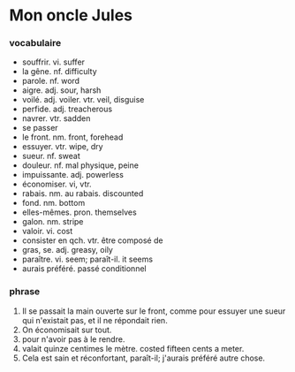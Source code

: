 # Mon oncle Jules  

### vocabulaire
- souffrir. vi. suffer
- la gêne. nf. difficulty
- parole. nf. word
- aigre. adj. sour, harsh
- voilé. adj. voiler. vtr. veil, disguise
- perfide. adj. treacherous
- navrer. vtr. sadden
- se passer
- le front. nm. front, forehead
- essuyer. vtr. wipe, dry
- sueur. nf. sweat
- douleur. nf. mal physique, peine
- impuissante. adj. powerless
- économiser. vi, vtr.
- rabais. nm. au rabais. discounted
- fond. nm. bottom
- elles-mêmes. pron. themselves
- galon. nm. stripe
- valoir. vi. cost
- consister en qch. vtr. être composé de
- gras, se. adj. greasy, oily
- paraître. vi. seem; paraît-il. it seems
- aurais préféré. passé conditionnel

### phrase
1. Il se passait la main ouverte sur le front, comme pour essuyer une sueur qui n'existait pas, et il ne répondait rien.
2. On économisait sur tout.
3. pour n'avoir pas à le rendre.
4. valait quinze centimes le mètre. costed fifteen cents a meter.
5. Cela est sain et réconfortant, paraît-il; j'aurais préféré autre chose.